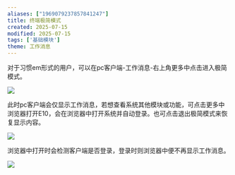 ```yaml
---
aliases: ["1969079237857841247"]
title: 终端极简模式
created: 2025-07-15
modified: 2025-07-15
tags: ['基础模块']
theme: 工作消息
---
```


对于习惯em形式的用户，可以在pc客户端-工作消息-右上角更多中点击进入极简模式。

![](512a12fe57c465d8a25d159bde313fdd.jpg)

此时pc客户端会仅显示工作消息，若想查看系统其他模块或功能，可点击更多中浏览器打开E10，会在浏览器中打开系统并自动登录。也可点击退出极简模式来恢复显示内容。

![](79884ee425484c93492bb707103d361f.jpg)

浏览器中打开时会检测客户端是否登录，登录时则浏览器中便不再显示工作消息。

![](64d54a432176477ea81e530615e379b6.jpg)